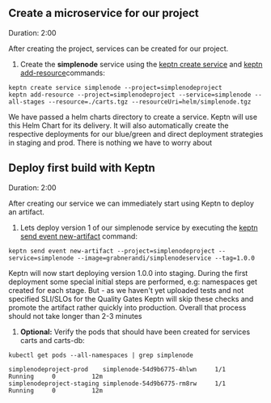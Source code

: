 
## Create a microservice for our project
Duration: 2:00

After creating the project, services can be created for our project.

1. Create the **simplenode** service using the [keptn create service](https://keptn.sh/docs/0.10.x/reference/cli/commands/keptn_create_service/) and [keptn add-resource](https://keptn.sh/docs/0.10.x/reference/cli/commands/keptn_add-resource/)commands:

```
keptn create service simplenode --project=simplenodeproject
keptn add-resource --project=simplenodeproject --service=simplenode --all-stages --resource=./carts.tgz --resourceUri=helm/simplenode.tgz
```

We have passed a helm charts directory to create a service. Keptn will use this Helm Chart for its delivery. It will also automatically create the respective deployments for our blue/green and direct deployment strategies in staging and prod. There is nothing we have to worry about


## Deploy first build with Keptn 
Duration: 2:00

After creating our service we can immediately start using Keptn to deploy an artifact.

1. Lets deploy version 1 of our simplenode service by executing the [keptn send event new-artifact](https://keptn.sh/docs/0.10.x/reference/cli/#keptn-send-event-new-artifact) command:

```
keptn send event new-artifact --project=simplenodeproject --service=simplenode --image=grabnerandi/simplenodeservice --tag=1.0.0
```

Keptn will now start deploying version 1.0.0 into staging. During the first deployment some special initial steps are performed, e.g: namespaces get created for each stage.
But - as we haven't yet uploaded tests and not specified SLI/SLOs for the Quality Gates Keptn will skip these checks and promote the artifact rather quickly into production. Overall that process should not take longer than 2-3 minutes

1. **Optional:** Verify the pods that should have been created for services carts and carts-db:

```
kubectl get pods --all-namespaces | grep simplenode
```

```
simplenodeproject-prod    simplenode-54d9b6775-4hlwn     1/1     Running     0          12m
simplenodeproject-staging simplenode-54d9b6775-rm8rw     1/1     Running     0          12m
```
